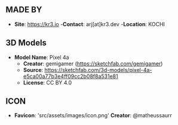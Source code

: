 
## MADE BY
- **Site**: https://kr3.io
  -**Contact**: arj[at]kr3.dev
  -**Location**: KOCHI



## 3D Models
- **Model Name**: Pixel 4a
  - **Creator**: gemigamer (https://sketchfab.com/gemigamer)
  - **Source**: https://sketchfab.com/3d-models/pixel-4a-e5ca00a77b3e4ff09cc2b08f8a531e81
  - **License**: CC BY 4.0


## ICON
- **Favicon**: 'src/assets/images/icon.png'
  **Creator**: @matheussaurr